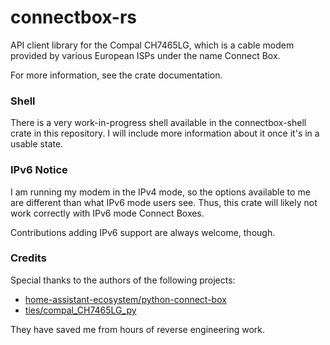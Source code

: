 # connectbox-rs
API client library for the Compal CH7465LG, which is a cable modem provided by various European ISPs under the name Connect Box.

For more information, see the crate documentation.

### Shell
There is a very work-in-progress shell available in the connectbox-shell crate in this repository. I will include more information about it once it's in a usable state.

### IPv6 Notice
I am running my modem in the IPv4 mode, so the options available to me are different than what IPv6 mode users see. Thus, this crate will likely not work correctly with IPv6 mode Connect Boxes.

Contributions adding IPv6 support are always welcome, though.

### Credits
Special thanks to the authors of the following projects:
 * [home-assistant-ecosystem/python-connect-box](https://github.com/home-assistant-ecosystem/python-connect-box)
 * [ties/compal_CH7465LG_py](https://github.com/ties/compal_CH7465LG_py)

They have saved me from hours of reverse engineering work.
